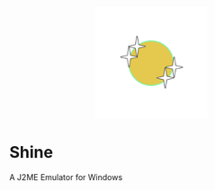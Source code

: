 <p align="center">
	<img src="Shine.png" width="200" height="200" alt="Shine">  
</p>

# Shine
A J2ME Emulator for Windows
